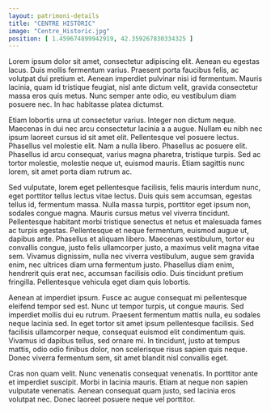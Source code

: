 ```yaml
---
layout: patrimoni-details
title: "CENTRE HISTÒRIC"
image: "Centre_Historic.jpg"
position: [ 1.459674899942919, 42.359267830334325 ]
---
```


Lorem ipsum dolor sit amet, consectetur adipiscing elit. Aenean eu egestas lacus. Duis mollis fermentum varius. Praesent
porta faucibus felis, ac volutpat dui pretium et. Aenean imperdiet pulvinar nisi id fermentum. Mauris lacinia, quam id
tristique feugiat, nisl ante dictum velit, gravida consectetur massa eros quis metus. Nunc semper ante odio, eu
vestibulum diam posuere nec. In hac habitasse platea dictumst.

Etiam lobortis urna ut consectetur varius. Integer non dictum neque. Maecenas in dui nec arcu consectetur lacinia a a
augue. Nullam eu nibh nec ipsum laoreet cursus id sit amet elit. Pellentesque vel posuere lectus. Phasellus vel molestie
elit. Nam a nulla libero. Phasellus ac posuere elit. Phasellus id arcu consequat, varius magna pharetra, tristique
turpis. Sed ac tortor molestie, molestie neque ut, euismod mauris. Etiam sagittis nunc lorem, sit amet porta diam rutrum
ac.

Sed vulputate, lorem eget pellentesque facilisis, felis mauris interdum nunc, eget porttitor tellus lectus vitae lectus.
Duis quis sem accumsan, egestas tellus id, fermentum massa. Nulla massa turpis, porttitor eget ipsum non, sodales congue
magna. Mauris cursus metus vel viverra tincidunt. Pellentesque habitant morbi tristique senectus et netus et malesuada
fames ac turpis egestas. Pellentesque et neque fermentum, euismod augue ut, dapibus ante. Phasellus et aliquam libero.
Maecenas vestibulum, tortor eu convallis congue, justo felis ullamcorper justo, a maximus velit magna vitae sem. Vivamus
dignissim, nulla nec viverra vestibulum, augue sem gravida enim, nec ultrices diam urna fermentum justo. Phasellus diam
enim, hendrerit quis erat nec, accumsan facilisis odio. Duis tincidunt pretium fringilla. Pellentesque vehicula eget
diam quis lobortis.

Aenean at imperdiet ipsum. Fusce ac augue consequat mi pellentesque eleifend tempor sed est. Nunc ut tempor turpis, ut
congue mauris. Sed imperdiet mollis dui eu rutrum. Praesent fermentum mattis nulla, eu sodales neque lacinia sed. In
eget tortor sit amet ipsum pellentesque facilisis. Sed facilisis ullamcorper neque, consequat euismod elit condimentum
quis. Vivamus id dapibus tellus, sed ornare mi. In tincidunt, justo at tempus mattis, odio odio finibus dolor, non
scelerisque risus sapien quis neque. Donec viverra fermentum sem, sit amet blandit nisl convallis eget.

Cras non quam velit. Nunc venenatis consequat venenatis. In porttitor ante et imperdiet suscipit. Morbi in lacinia
mauris. Etiam at neque non sapien vulputate venenatis. Aenean consequat quam justo, sed lacinia eros volutpat nec. Donec
laoreet posuere neque vel porttitor.